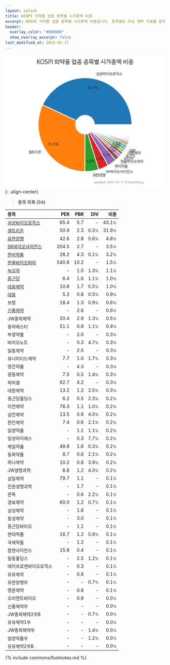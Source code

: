 ```yaml
---
layout: splash
title: KOSPI 의약품 업종 종목별 시가총액 비중
excerpt: KOSPI 의약품 업종 종목별 시가총액 비중입니다. 종목별로 주요 재무 지표를 함께 표시합니다.
header:
  overlay_color: "#800000"
  show_overlay_excerpt: false
last_modified_at: 2024-05-17
---
```



![KOSPI 의약품 업종 종목별 시가총액 비중](/stats/sector/images/kospi_업종_의약품_종목.png){: .align-center}


> **종목 목록 (54)**<a id="list"></a>

| **종목** | **PER** | **PBR** | **DIV** | **비중** |
| :------- | ------: | ------: | ------: | -------: |
| [삼성바이오로직스](/207940/) | 65.4 | 5.7 | - | 43.1<small>%</small> |
| [셀트리온](/068270/) | 50.9 | 2.3 | 0.3<small>%</small> | 31.9<small>%</small> |
| [유한양행](/000100/) | 42.6 | 2.8 | 0.6<small>%</small> | 4.8<small>%</small> |
| [SK바이오사이언스](/302440/) | 204.5 | 2.7 | - | 3.5<small>%</small> |
| [한미약품](/128940/) | 28.2 | 4.3 | 0.1<small>%</small> | 3.2<small>%</small> |
| [한올바이오파마](/009420/) | 540.6 | 10.2 | - | 1.5<small>%</small> |
| [녹십자](/006280/) | - | 1.0 | 1.3<small>%</small> | 1.1<small>%</small> |
| [종근당](/185750/) | 6.4 | 1.6 | 1.1<small>%</small> | 1.0<small>%</small> |
| [대웅제약](/069620/) | 10.6 | 1.7 | 0.5<small>%</small> | 1.0<small>%</small> |
| [대웅](/003090/) | 5.2 | 0.8 | 0.5<small>%</small> | 0.9<small>%</small> |
| 보령 | 18.4 | 1.3 | 0.9<small>%</small> | 0.6<small>%</small> |
| [신풍제약](/019170/) | - | 2.6 | - | 0.6<small>%</small> |
| JW중외제약 | 20.4 | 2.9 | 1.3<small>%</small> | 0.5<small>%</small> |
| 동아에스티 | 51.1 | 0.9 | 1.1<small>%</small> | 0.4<small>%</small> |
| 부광약품 | - | 2.0 | - | 0.3<small>%</small> |
| 바이오노트 | - | 0.3 | 4.7<small>%</small> | 0.3<small>%</small> |
| 일동제약 | - | 2.5 | - | 0.3<small>%</small> |
| 유나이티드제약 | 7.7 | 1.0 | 1.7<small>%</small> | 0.3<small>%</small> |
| 영진약품 | - | 4.3 | - | 0.3<small>%</small> |
| 광동제약 | 7.5 | 0.5 | 1.4<small>%</small> | 0.3<small>%</small> |
| 파미셀 | 92.7 | 4.2 | - | 0.3<small>%</small> |
| 대원제약 | 13.2 | 1.2 | 2.0<small>%</small> | 0.3<small>%</small> |
| 종근당홀딩스 | 6.2 | 0.5 | 2.3<small>%</small> | 0.2<small>%</small> |
| 이연제약 | 76.3 | 1.1 | 1.0<small>%</small> | 0.2<small>%</small> |
| 삼진제약 | 13.5 | 0.9 | 4.0<small>%</small> | 0.2<small>%</small> |
| 환인제약 | 7.4 | 0.6 | 2.1<small>%</small> | 0.2<small>%</small> |
| 일양약품 | - | 1.1 | 1.1<small>%</small> | 0.2<small>%</small> |
| 일성아이에스 | - | 0.3 | 7.7<small>%</small> | 0.2<small>%</small> |
| 제일약품 | 49.8 | 1.6 | 0.3<small>%</small> | 0.2<small>%</small> |
| 동화약품 | 8.7 | 0.6 | 2.1<small>%</small> | 0.2<small>%</small> |
| 하나제약 | 10.2 | 0.8 | 3.9<small>%</small> | 0.2<small>%</small> |
| JW생명과학 | 6.8 | 1.2 | 4.0<small>%</small> | 0.2<small>%</small> |
| 삼일제약 | 79.7 | 1.1 | - | 0.1<small>%</small> |
| 진원생명과학 | - | 1.7 | - | 0.1<small>%</small> |
| 한독 | - | 0.6 | 2.2<small>%</small> | 0.1<small>%</small> |
| 경보제약 | 60.0 | 1.2 | 0.7<small>%</small> | 0.1<small>%</small> |
| 삼성제약 | - | 1.6 | - | 0.1<small>%</small> |
| 동성제약 | - | 3.0 | - | 0.1<small>%</small> |
| 종근당바이오 | - | 1.1 | - | 0.1<small>%</small> |
| 현대약품 | 16.7 | 1.2 | 0.9<small>%</small> | 0.1<small>%</small> |
| 국제약품 | - | 1.2 | - | 0.1<small>%</small> |
| 팜젠사이언스 | 15.8 | 0.4 | - | 0.1<small>%</small> |
| 일동홀딩스 | - | 2.5 | 1.2<small>%</small> | 0.1<small>%</small> |
| 에이프로젠바이오로직스 | - | 0.3 | - | 0.1<small>%</small> |
| 유유제약 | - | 0.8 | - | 0.1<small>%</small> |
| 유한양행우 | - | - | 0.7<small>%</small> | 0.1<small>%</small> |
| 명문제약 | - | 0.8 | - | 0.1<small>%</small> |
| 오리엔트바이오 | - | 0.9 | - | 0.0<small>%</small> |
| 신풍제약우 | - | - | - | 0.0<small>%</small> |
| JW중외제약2우B | - | - | 0.7<small>%</small> | 0.0<small>%</small> |
| 유유제약1우 | - | - | - | 0.0<small>%</small> |
| JW중외제약우 | - | - | 1.4<small>%</small> | 0.0<small>%</small> |
| 일양약품우 | - | - | 1.2<small>%</small> | 0.0<small>%</small> |
| 유유제약2우B | - | - | - | 0.0<small>%</small> |

{% include commons/footnotes.md %}